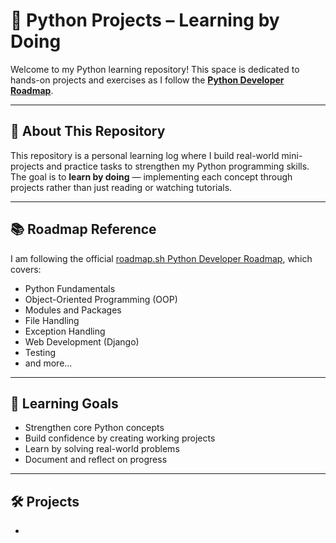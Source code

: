 # 🐍 Python Projects – Learning by Doing

Welcome to my Python learning repository! This space is dedicated to hands-on projects and exercises as I follow the **[Python Developer Roadmap](https://roadmap.sh/python)**.

---

## 🚀 About This Repository

This repository is a personal learning log where I build real-world mini-projects and practice tasks to strengthen my Python programming skills. The goal is to **learn by doing** — implementing each concept through projects rather than just reading or watching tutorials.

---

## 📚 Roadmap Reference

I am following the official [roadmap.sh Python Developer Roadmap](https://roadmap.sh/python), which covers:

- Python Fundamentals
- Object-Oriented Programming (OOP)
- Modules and Packages
- File Handling
- Exception Handling
- Web Development (Django)
- Testing
- and more...

---

## 🧠 Learning Goals

- Strengthen core Python concepts
- Build confidence by creating working projects
- Learn by solving real-world problems
- Document and reflect on progress

---

## 🛠️ Projects

- 